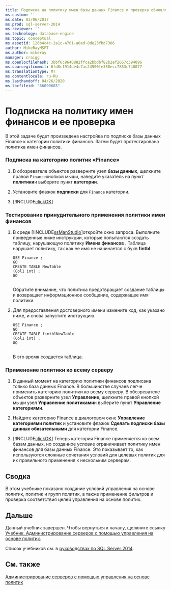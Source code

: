 ```yaml
---
title: Подписка на политику имен базы данных Finance и проверка обновлений | Документация Майкрософт
ms.custom: ''
ms.date: 03/06/2017
ms.prod: sql-server-2014
ms.reviewer: ''
ms.technology: database-engine
ms.topic: conceptual
ms.assetid: 126b4c4c-2a1c-4701-a0ad-8de23fbd7306
author: MikeRayMSFT
ms.author: mikeray
manager: craigg
ms.openlocfilehash: 3bbf6c9640882ffca2bbdbf82b2ef2667c394096
ms.sourcegitcommit: 6fd8c1914de4c7ac24900fe388ecc7883c740077
ms.translationtype: MT
ms.contentlocale: ru-RU
ms.lasthandoff: 04/26/2020
ms.locfileid: "66090685"
---
```

# <a name="subscribe-to-and-check-the-finance-name-policy"></a>Подписка на политику имен финансов и ее проверка
  В этой задаче будет произведена настройка по подписке базы данных Finance к категории политики финансов. Затем будет протестирована политика имен финансов.  
  
### <a name="to-subscribe-to-the-finance-policy-category"></a>Подписка на категорию политик «Finance»  
  
1.  В обозревателе объектов разверните узел **базы данных**, щелкните правой `Finance`кнопкой мыши, наведите указатель на пункт **политики**и выберите пункт **категории**.  
  
2.  Установите флажок **подписки** для `Finance` категории.  
  
3.  [!INCLUDE[clickOK](../../includes/clickok-md.md)]  
  
### <a name="to-test-the-enforcement-of-the-finance-name-policy"></a>Тестирование принудительного применения политики имен финансов  
  
1.  В среде [!INCLUDE[ssManStudio](../../includes/ssmanstudio-md.md)]откройте окно запроса. Выполните приведенные ниже инструкции, которые попытаются создать таблицу, нарушающую политику **Имена финансов** . Таблица нарушает политику, так как ее имя не начинается с букв **fintbl**.  
  
    ```  
    USE Finance ;  
    GO  
    CREATE TABLE NewTable  
    (Col1 int) ;  
    GO  
  
    ```  
  
     Обратите внимание, что политика предотвращает создание таблицы и возвращает информационное сообщение, содержащее имя политики.  
  
2.  Для предоставления достоверного имени измените код, как указано ниже, и снова запустите инструкцию.  
  
    ```  
    USE Finance ;  
    GO  
    CREATE TABLE fintblNewTable  
    (Col1 int) ;  
    GO  
  
    ```  
  
     В это время создается таблица.  
  
### <a name="to-apply-the-policy-to-the-whole-server"></a>Применение политики ко всему серверу  
  
1.  В данный момент на категорию политики финансов подписана только база данных Finance. В большинстве случаев легче применить категорию политики ко всему серверу. В обозревателе объектов разверните узел **Управление**, щелкните правой кнопкой мыши узел **Управление политиками**и выберите пункт **Управление категориями**.  
  
2.  Найдите категорию Finance в диалоговом окне **Управление категориями политик** и установите флажок **Сделать подписки базы данных обязательными** для категории Finance.  
  
3.  [!INCLUDE[clickOK](../../includes/clickok-md.md)] Теперь категория Finance применяется ко всем базам данных, но созданное условие ограничивает политику имен финансов для базы данных Finance. Это показывает то, как используются сложные сочетания условий для целевых политик для их правильного применения к нескольким серверам.  
  
## <a name="summary"></a>Сводка  
 В этом учебнике показано создание условий управления на основе политик, политик и групп политик, а также применение фильтров и проверка соответствия целей управления на основе политик.  
  
## <a name="next"></a>Дальше  
 Данный учебник завершен. Чтобы вернуться к началу, щелкните ссылку [Учебник. Администрирование серверов с помощью управления на основе политик](tutorial-administering-servers-by-using-policy-based-management.md).  
  
 Список учебников см. в [руководствах по SQL Server 2014](../../tutorials/tutorials-for-sql-server-2014.md).  
  
## <a name="see-also"></a>См. также  
 [Администрирование серверов с помощью управления на основе политик](administer-servers-by-using-policy-based-management.md)  
  
  
